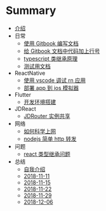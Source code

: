 # Summary

* [介绍](README.md)
* 日常
    * [使用 Gitbook 编写文档](documents/日常/使用Gitbook编写文档.md)
    * [给 Gitbook 文档中代码加上行号](documents/日常/给Gitbook文档中代码加上行号.md)
    * [typescript 类继承原理](documents/日常/typescript类继承原理.md)
    * [测试用文档](documents/日常/测试用文档.md)
* ReactNative
    * [使用 vscode 调试 rn 应用](documents/ReactNative/使用vscode调试rn应用.md)
    * [部署 app 到 ios 模拟器](documents/ReactNative/部署app到ios模拟器.md)
* Flutter
    * [开发环境搭建](documents/Flutter/环境搭建.md)
* JDReact
    * [JDRouter 实例共享](documents/JDReact/JDRouter实例共享.md)
* 网络
    * [如何科学上网](documents/网络/如何科学上网.md)
    * [nodejs 简单 http 转发](documents/网络/nodejs简单http转发.md)
* 问题
    * [react 类型继承问题](documents/问题/react类型继承问题.md)
* 总结
    * [自我介绍](documents/总结/自我介绍.md)
    * [2018-11-11](documents/总结/2018-11-11.md)
    * [2018-11-15](documents/总结/2018-11-15.md)
    * [2018-11-22](documents/总结/2018-11-22.md)
    * [2018-11-29](documents/总结/2018-11-29.md)
    * [2018-12-06](documents/总结/2018-12-06.md)

